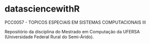 # datasciencewithR
PCC0057 - TOPICOS ESPECIAIS EM SISTEMAS COMPUTACIONAIS III

Repositório da disciplina do Mestrado em Computação da UFERSA (Universidade Federal Rural do Semi-Árido).
